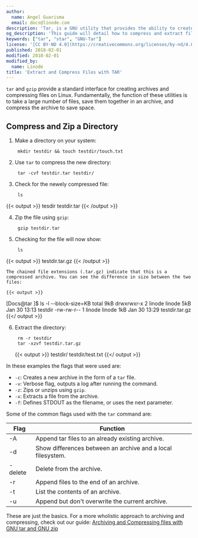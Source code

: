 ```yaml
---
author:
  name: Angel Guarisma
  email: docs@linode.com
description: 'Tar, is a GNU utility that provides the ability to create tar archives, extract and compress files.'
og_description: 'This guide will detail how to compress and extract files using tar on the Unix filesystem'
keywords: ["tar", "star", "GNU-Tar"]
license: '[CC BY-ND 4.0](https://creativecommons.org/licenses/by-nd/4.0)'
published: 2018-02-01
modified: 2018-02-01
modified_by:
  name: Linode
title: 'Extract and Compress Files with TAR'
---
```


`tar` and `gzip` provide a standard interface for creating archives and compressing files on Linux. Fundamentally, the function of these utilities is to take a large number of files, save them together in an archive, and compress the archive to save space.

## Compress and Zip a Directory

1. Make a directory on your system:

        mkdir testdir && touch testdir/touch.txt

2. Use `tar` to compress the new directory:

        tar -cvf testdir.tar testdir/

3. Check for the newely compressed file:

        ls
  {{< output >}}
tesdir testdir.tar
{{< /output >}}

4. Zip the file using `gzip`:

        gzip testdir.tar

5. Checking for the file will now show:

        ls
  {{< output >}}
testdir.tar.gz
{{< /output >}}

    The chained file extensions (.tar.gz) indicate that this is a compressed archive. You can see the difference in size between the two files:

    {{< output >}}
[Docs@tar ]$ ls -l --block-size=KB
total 9kB
drwxrwxr-x 2 linode linode 5kB Jan 30 13:13 testdir
-rw-rw-r-- 1 linode linode 1kB Jan 30 13:29 testdir.tar.gz
{{</ output >}}

6. Extract the directory:

        rm -r testdir
        tar -xzvf testdir.tar.gz

    {{< output >}}
testdir/
testdir/test.txt
{{</ output >}}

In these examples the flags that were used are:

* `-c`: Creates a new archive in the form of a `tar` file.
* `-v`: Verbose flag, outputs a log after running the command.
* `-z`: Zips or unzips using `gzip`.
* `-x`: Extracts a file from the archive.
* `-f`: Defines STDOUT as the filename, or uses the next parameter.

Some of the common flags used with the `tar` command are:

|Flag   |Function   |
|---|---|
|-A |Append tar files to an already existing archive.   |
|-d |Show differences between an archive and a local filesystem.   |
|-delete |Delete from the archive.   |
|-r |Append files to the end of an archive.   |
|-t |List the contents of an archive.   |
|-u |Append but don't overwrite the current archive.   |


These are just the basics. For a more wholistic approach to archiving and compressing, check out our guide: [Archiving and Compressing files with GNU tar and GNU zip](/docs/tools-reference/tools/archiving-and-compressing-files-with-gnu-tar-and-gnu-zip)
